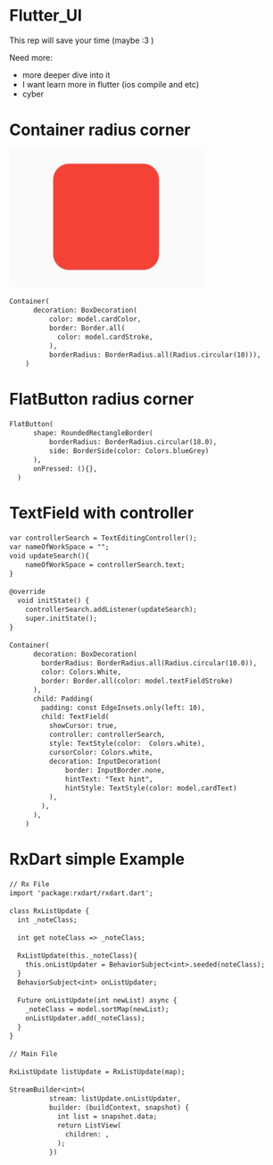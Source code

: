# Flutter_UI
This rep will save your time (maybe :3 )

Need more:
- more deeper dive into it
- I want learn more in flutter (ios compile and etc)
- cyber

# Container radius corner
![cccc](RC.JPG)
```Radius with color border and backGround
Container(
      decoration: BoxDecoration(
          color: model.cardColor,
          border: Border.all(
            color: model.cardStroke,
          ),
          borderRadius: BorderRadius.all(Radius.circular(10))),
    )
```


# FlatButton radius corner

```
FlatButton(
      shape: RoundedRectangleBorder(
          borderRadius: BorderRadius.circular(18.0),
          side: BorderSide(color: Colors.blueGrey)
      ),
      onPressed: (){},
  )
```

# TextField with controller

```
var controllerSearch = TextEditingController();
var nameOfWorkSpace = "";
void updateSearch(){
    nameOfWorkSpace = controllerSearch.text;
}

@override
  void initState() {
    controllerSearch.addListener(updateSearch);
    super.initState();
}

Container(
      decoration: BoxDecoration(
        borderRadius: BorderRadius.all(Radius.circular(10.0)),
        color: Colors.White,
        border: Border.all(color: model.textFieldStroke)
      ),
      child: Padding(
        padding: const EdgeInsets.only(left: 10),
        child: TextField(
          showCursor: true,
          controller: controllerSearch,
          style: TextStyle(color:  Colors.white),
          cursorColor: Colors.white,
          decoration: InputDecoration(
              border: InputBorder.none,
              hintText: "Text hint",
              hintStyle: TextStyle(color: model.cardText)
          ),
        ),
      ),
    )
```


# RxDart simple Example

```
// Rx File
import 'package:rxdart/rxdart.dart';

class RxListUpdate {
  int _noteClass;

  int get noteClass => _noteClass;

  RxListUpdate(this._noteClass){
    this.onListUpdater = BehaviorSubject<int>.seeded(noteClass);
  }
  BehaviorSubject<int> onListUpdater;

  Future onListUpdate(int newList) async {
    _noteClass = model.sortMap(newList);
    onListUpdater.add(_noteClass);
  }
}

// Main File

RxListUpdate listUpdate = RxListUpdate(map);

StreamBuilder<int>(
          stream: listUpdate.onListUpdater,
          builder: (buildContext, snapshot) {
            int list = snapshot.data;
            return ListView(
              children: ,
            );
          })
 ```
